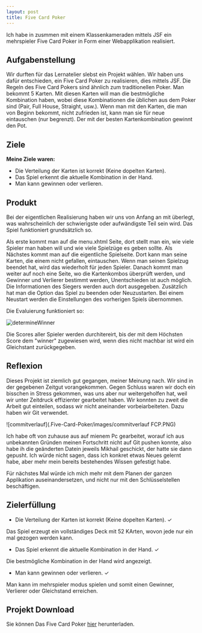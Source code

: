 ```yaml
---
layout: post
title: Five Card Poker
---
```


Ich habe in zusmmen mit einem Klassenkameraden mittels JSF ein mehrspieler Five Card Poker in Form einer Webapplikation realisiert.
<!--break-->

## Aufgabenstellung
Wir durften für das Lernatelier slebst ein Projekt wählen. Wir haben uns dafür entschieden, ein Five Card Poker zu realisieren, dies mittels JSF.
Die Regeln des Five Card Pokers sind ähnlich zum traditionellen Poker. Man bekommt 5 Karten. Mit diesen Karten will man die bestmögliche Kombination haben, wobei diese Kombinationen die üblichen aus dem Poker sind (Pair, Full House, Straight, usw.).
Wenn man mit den Karten, die man von Beginn bekommt, nicht zufrieden ist, kann man sie für neue eintauschen (nur begrenzt). Der mit der besten Kartenkombination gewinnt den Pot.

## Ziele

**Meine Ziele waren:**

- Die Verteilung der Karten ist korrekt (Keine dopelten Karten).
- Das Spiel erkennt die aktuelle Kombination in der Hand.
- Man kann gewinnen oder verlieren. 

## Produkt

Bei der eigentlichen Realisierung haben wir uns von Anfang an mit überlegt, was wahrscheinlich der schwierigste oder aufwändigste Teil sein wird. Das Spiel funktioniert grundsätzlich so.

Als erste kommt man auf die menu.xhtml Seite, dort stellt man ein, wie viele Spieler man haben will und wie viele Spielzüge es geben sollte. Als Nächstes kommt man auf die eigentliche Spielseite. Dort kann man seine Karten, die einem nicht gefallen, eintauschen. Wenn man seinen Spielzug beendet hat, wird das wiederholt für jeden Spieler. 
Danach kommt man weiter auf noch eine Seite, wo die Kartenkombos überprüft werden, und Gewinner und Verlierer bestimmt werden, Unentschieden ist auch möglich. Die Informationen des Siegers werden auch dort ausgegeben. Zusätzlich hat man die Option das Spiel zu beenden oder Neuzustarten. Bei einem Neustart werden die Einstellungen des vorherigen Spiels übernommen. 

Die Evaluierung funktioniert so:

![determineWinner](.Five-Card-Poker/images/determineWinner.png)

Die Scores aller Spieler werden durchitereirt, bis der mit dem Höchsten Score dem "winner" zugewiesen wird, wenn dies nicht machbar ist wird ein Gleichstant zurückgegeben. 

## Reflexion

Dieses Projekt ist ziemlich gut gegangen, meiner Meinung nach. Wir sind in der gegebenen Zeitgut vorangekommen. Gegen Schluss waren wir doch ein bisschen in Stress gekommen, was uns aber nur weitergeholfen hat, weil wir unter Zeitdruck effizienter gearbeitet haben. 
Wir konnten zu zweit die Arbeit gut einteilen, sodass wir nicht aneinander vorbeiarbeiteten. Dazu haben wir Git verwendet.

![commitverlauf](.Five-Card-Poker/images/commitverlauf FCP.PNG)

Ich habe oft von zuhause aus auf mienem Pc gearbeitet, worauf ich aus unbekannten Gründen meinen Fortschritt nicht auf Git pushen konnte, also habe ih die geänderten Datein jeweils Mikhail geschickt, der hatte sie dann gepusht. Ich würde nicht sagen, dass ich konkret etwas Neues gelernt habe, aber mehr mein bereits bestehendes Wissen gefestigt habe.

Für nächstes Mal würde ich mich mehr mit dem Planen der ganzen Applikation auseinandersetzen, und nicht nur mit den Schlüsselstellen beschäftigen.

## Zielerfüllung

- Die Verteilung der Karten ist korrekt (Keine dopelten Karten). ✓

Das Spiel erzeugt ein vollständiges Deck mit 52 KArten, wovon jede nur ein mal gezogen werden kann.

- Das Spiel erkennt die aktuelle Kombination in der Hand. ✓

Die bestmögliche Kombination in der Hand wird angezeigt.

- Man kann gewinnen oder verlieren. ✓

Man kann im mehrspieler modus spielen und somit einen Gewinner, Verlierer oder Gleichstand erreichen.

## Projekt Download

Sie können Das Five Card Poker  <a href="Five-Card-Poker/files/fivecardpoker.zip" download>hier</a> herunterladen.

